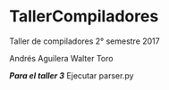 # TallerCompiladores
Taller de compiladores
2° semestre 2017
  
  Andrés Aguilera
  Walter Toro

  ***Para el taller 3***
  Ejecutar parser.py

